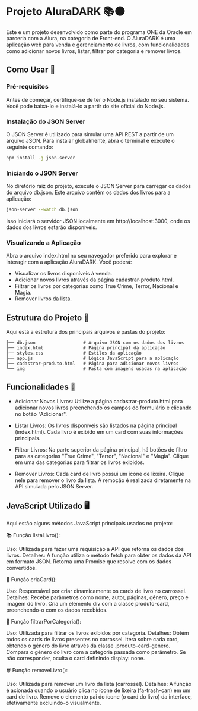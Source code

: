 
# Projeto AluraDARK 📚🌑

Este é um projeto desenvolvido como parte do programa ONE da Oracle em parceria com a Alura, na categoria de Front-end. O AluraDARK é uma aplicação web para venda e gerenciamento de livros, com funcionalidades como adicionar novos livros, listar, filtrar por categoria e remover livros.

## Como Usar 🚀

### Pré-requisitos
Antes de começar, certifique-se de ter o Node.js instalado no seu sistema. Você pode baixá-lo e instalá-lo a partir do site oficial do Node.js.

### Instalação do JSON Server
O JSON Server é utilizado para simular uma API REST a partir de um arquivo JSON. Para instalar globalmente, abra o terminal e execute o seguinte comando:

```bash
npm install -g json-server
```

### Iniciando o JSON Server
No diretório raiz do projeto, execute o JSON Server para carregar os dados do arquivo db.json. Este arquivo contém os dados dos livros para a aplicação:

```bash
json-server --watch db.json
```

Isso iniciará o servidor JSON localmente em http://localhost:3000, onde os dados dos livros estarão disponíveis.

### Visualizando a Aplicação
Abra o arquivo index.html no seu navegador preferido para explorar e interagir com a aplicação AluraDARK. Você poderá:

- Visualizar os livros disponíveis à venda.
- Adicionar novos livros através da página cadastrar-produto.html.
- Filtrar os livros por categorias como True Crime, Terror, Nacional e Magia.
- Remover livros da lista.

## Estrutura do Projeto 📂

Aqui está a estrutura dos principais arquivos e pastas do projeto:

```
├── db.json                  # Arquivo JSON com os dados dos livros
├── index.html               # Página principal da aplicação
├── styles.css               # Estilos da aplicação
├── app.js                   # Lógica JavaScript para a aplicação
├── cadastrar-produto.html   # Página para adicionar novos livros
└── img                      # Pasta com imagens usadas na aplicação
```

## Funcionalidades 📜

- Adicionar Novos Livros: Utilize a página cadastrar-produto.html para adicionar novos livros preenchendo os campos do formulário e clicando no botão "Adicionar".

- Listar Livros: Os livros disponíveis são listados na página principal (index.html). Cada livro é exibido em um card com suas informações principais.

- Filtrar Livros: Na parte superior da página principal, há botões de filtro para as categorias "True Crime", "Terror", "Nacional" e "Magia". Clique em uma das categorias para filtrar os livros exibidos.

- Remover Livros: Cada card de livro possui um ícone de lixeira. Clique nele para remover o livro da lista. A remoção é realizada diretamente na API simulada pelo JSON Server.

## JavaScript Utilizado 🖥️

Aqui estão alguns métodos JavaScript principais usados no projeto:

📚 Função listaLivro():

Uso: Utilizada para fazer uma requisição à API que retorna os dados dos livros.
Detalhes: A função utiliza o método fetch para obter os dados da API em formato JSON. Retorna uma Promise que resolve com os dados convertidos.

🎨 Função criaCard():

Uso: Responsável por criar dinamicamente os cards de livro no carrossel.
Detalhes: Recebe parâmetros como nome, autor, páginas, gênero, preço e imagem do livro. Cria um elemento div com a classe produto-card, preenchendo-o com os dados recebidos.

📁 Função filtrarPorCategoria():

Uso: Utilizada para filtrar os livros exibidos por categoria.
Detalhes: Obtém todos os cards de livros presentes no carrossel. Itera sobre cada card, obtendo o gênero do livro através da classe .produto-card-genero. Compara o gênero do livro com a categoria passada como parâmetro. Se não corresponder, oculta o card definindo display: none.

🗑️ Função removeLivro():

Uso: Utilizada para remover um livro da lista (carrossel).
Detalhes: A função é acionada quando o usuário clica no ícone de lixeira (fa-trash-can) em um card de livro. Remove o elemento pai do ícone (o card do livro) da interface, efetivamente excluindo-o visualmente.
